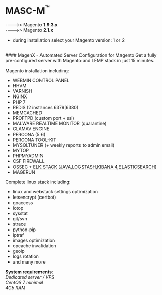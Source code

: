 

MASC-M<sup>™</sup>
======

---->> Magento **1.9.3.x**<br/>
---->> Magento **2.1.x**

* during installation select your Magento version: 1 or 2

<br/>
#### MagenX - Automated Server Configuration for Magento
Get a fully pre-configured server with Magento and LEMP stack in just 15 minutes.

Magento installation including: <br/>
- WEBMIN CONTROL PANEL
- HHVM
- VARNISH
- NGINX
- PHP 7
- REDIS (2 instances 6379|6380)
- MEMCACHED
- PROFTPD (custom port + ssl)
- MALWARE REALTIME MONITOR (quarantine)
- CLAMAV ENGINE
- PERCONA (5.6)
- PERCONA TOOL-KIT
- MYSQLTUNER (+ weekly reports to admin email)
- MYTOP
- PHPMYADMIN
- CSF FIREWALL
- [OSSEC + ELK STACK (JAVA,LOGSTASH,KIBANA 4,ELASTICSEARCH)](http://www.wazuh.com/)
- MAGERUN

Complete linux stack including: <br/>
- linux and webstack settings optimization
- letsencrypt (certbot)
- goaccess
- iotop
- sysstat
- git/svn
- strace
- python-pip
- iptraf
- images optimization
- opcache invalidation
- geoip
- logs rotation
- and many more


**System requirements**:<br/>
*Dedicated server / VPS*<br/>
*CentOS 7 minimal*<br/>
*4Gb RAM*<br/>
